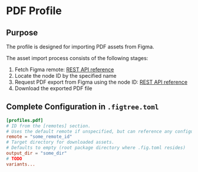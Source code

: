 # PDF Profile

## Purpose

The profile is designed for importing PDF assets from Figma.

The asset import process consists of the following stages:
1. Fetch Figma remote: [REST API reference](https://www.figma.com/developers/api#get-file-nodes-endpoint)
1. Locate the node ID by the specified name
1. Request PDF export from Figma using the node ID: [REST API reference](https://www.figma.com/developers/api#get-images-endpoint)
1. Download the exported PDF file

## Complete Configuration in `.figtree.toml`

```toml
[profiles.pdf]
# ID from the [remotes] section. 
# Uses the default remote if unspecified, but can reference any configured remote
remote = "some_remote_id"
# Target directory for downloaded assets. 
# Defaults to empty (root package directory where .fig.toml resides)
output_dir = "some_dir"
# TODO
variants...
```